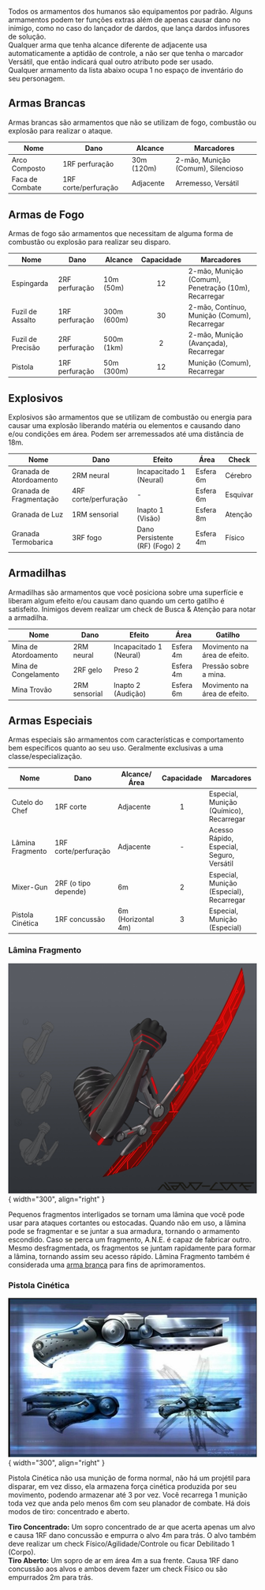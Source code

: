 Todos os armamentos dos humanos são equipamentos por padrão. Alguns armamentos podem ter funções extras além de apenas causar dano no inimigo, como no caso do lançador de dardos, que lança dardos infusores de solução.  
Qualquer arma que tenha alcance diferente de adjacente usa automaticamente a aptidão de controle, a não ser que tenha o marcador Versátil, que então indicará qual outro atributo pode ser usado.  
Qualquer armamento da lista abaixo ocupa 1 no espaço de inventário do seu personagem.

## Armas Brancas

Armas brancas são armamentos que não se utilizam de fogo, combustão ou explosão para realizar o ataque.

| Nome            | Dano                 | Alcance    | Marcadores                         |
| --------------- | -------------------- | ---------- | ---------------------------------- |
| Arco Composto   | 1RF perfuração       | 30m (120m) | 2-mão, Munição (Comum), Silencioso |
| Faca de Combate | 1RF corte/perfuração | Adjacente  | Arremesso, Versátil                |

## Armas de Fogo

Armas de fogo são armamentos que necessitam de alguma forma de combustão ou explosão para realizar seu disparo.

| Nome              | Dano           | Alcance     | Capacidade | Marcadores                                           |
| ----------------- | -------------- | ----------- | :--------: | ---------------------------------------------------- |
| Espingarda        | 2RF perfuração | 10m (50m)   |     12     | 2-mão, Munição (Comum), Penetração (10m), Recarregar |
| Fuzil de Assalto  | 1RF perfuração | 300m (600m) |     30     | 2-mão, Contínuo, Munição (Comum), Recarregar         |
| Fuzil de Precisão | 2RF perfuração | 500m (1km)  |     2      | 2-mão, Munição (Avançada), Recarregar                |
| Pistola           | 1RF perfuração | 50m (300m)  |     12     | Munição (Comum), Recarregar                          |

## Explosivos

Explosivos são armamentos que se utilizam de combustão ou energia para causar uma explosão liberando matéria ou elementos e causando dano e/ou condições em área. Podem ser arremessados até uma distância de 18m.

| Nome                    | Dano                 | Efeito                         | Área      | Check    |
| ----------------------- | -------------------- | ------------------------------ | --------- | -------- |
| Granada de Atordoamento | 2RM neural           | Incapacitado 1 (Neural)        | Esfera 6m | Cérebro  |
| Granada de Fragmentação | 4RF corte/perfuração | -                              | Esfera 6m | Esquivar |
| Granada de Luz          | 1RM sensorial        | Inapto 1 (Visão)               | Esfera 8m | Atenção  |
| Granada Termobarica     | 3RF fogo             | Dano Persistente (RF) (Fogo) 2 | Esfera 4m | Físico   |

## Armadilhas

Armadilhas são armamentos que você posiciona sobre uma superfície e liberam algum efeito e/ou causam dano quando um certo gatilho é satisfeito. Inimigos devem realizar um check de Busca & Atenção para notar a armadilha.

| Nome                 | Dano          | Efeito                  | Área      | Gatilho                      |
| -------------------- | ------------- | ----------------------- | --------- | ---------------------------- |
| Mina de Atordoamento | 2RM neural    | Incapacitado 1 (Neural) | Esfera 4m | Movimento na área de efeito. |
| Mina de Congelamento | 2RF gelo      | Preso 2                 | Esfera 4m | Pressão sobre a mina.        |
| Mina Trovão          | 2RM sensorial | Inapto 2 (Audição)      | Esfera 6m | Movimento na área de efeito. |

## Armas Especiais

Armas especiais são armamentos com características e comportamento bem específicos quanto ao seu uso. Geralmente exclusivas a uma classe/especialização.

| Nome             | Dano                 | Alcance/Área       | Capacidade | Marcadores                                |
| ---------------- | -------------------- | ------------------ | :--------: | ----------------------------------------- |
| Cutelo do Chef   | 1RF corte            | Adjacente          |     1      | Especial, Munição (Químico), Recarregar   |
| Lâmina Fragmento | 1RF corte/perfuração | Adjacente          |     -      | Acesso Rápido, Especial, Seguro, Versátil |
| Mixer-Gun        | 2RF (o tipo depende) | 6m                 |     2      | Especial, Munição (Especial), Recarregar  |
| Pistola Cinética | 1RF concussão        | 6m (Horizontal 4m) |     3      | Especial, Munição (Especial)              |

### Lâmina Fragmento

![Lâmina Fragmento](../../../images/human/fragmentBlade2.jpg){ width="300", align="right" }

Pequenos fragmentos interligados se tornam uma lâmina que você pode usar para ataques cortantes ou estocadas. Quando não em uso, a lâmina pode se fragmentar e se juntar a sua armadura, tornando o armamento escondido. Caso se perca um fragmento, A.N.E. é capaz de fabricar outro. Mesmo desfragmentada, os fragmentos se juntam rapidamente para formar a lâmina, tornando assim seu acesso rápido. Lâmina Fragmento também é considerada uma <ins>arma branca</ins> para fins de aprimoramentos.

### Pistola Cinética

![Pistola Cinética](../../../images/human/kinectGun.jpg){ width="300", align="right" }

Pistola Cinética não usa munição de forma normal, não há um projétil para disparar, em vez disso, ela armazena força cinética produzida por seu movimento, podendo armazenar até 3 por vez. Você recarrega 1 munição toda vez que anda pelo menos 6m com seu planador de combate. Há dois modos de tiro: concentrado e aberto.

**Tiro Concentrado:** Um sopro concentrado de ar que acerta apenas um alvo e causa 1RF dano concussão e empurra o alvo 4m para trás. O alvo também deve realizar um check Físico/Agilidade/Controle ou ficar Debilitado 1 (Corpo).  
**Tiro Aberto:** Um sopro de ar em área 4m a sua frente. Causa 1RF dano concussão aos alvos e ambos devem fazer um check Físico ou são empurrados 2m para trás.
